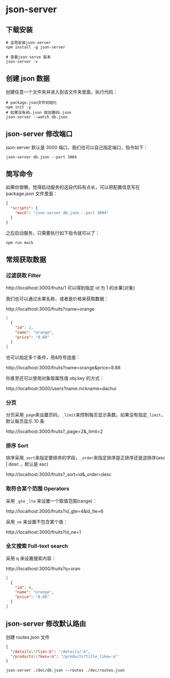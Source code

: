 # json-server

## 下载安装

```shell
# 全局安装json-server
npm install -g json-server
```

```shell
# 查看json-serve 版本
json-server -v
```

## 创建 json 数据

创建任意一个文件夹并进入到该文件夹里面，执行代码：

```shell
# package.json文件初始化
npm init -y
# 如果没有db.json 就创建db.json
json-server --watch db.json
```

## json-server 修改端口

json-server 默认是 3000 端口，我们也可以自己指定端口，指令如下：

```shell
json-server db.json --port 3004
```

## 简写命令

如果你很懒，觉得启动服务的这段代码有点长，可以把配置信息写在 package.json 文件里面：

```json
{
  "scripts": {
    "mock": "json-server db.json --port 3004"
  }
}
```

之后启动服务，只需要执行如下指令就可以了：

```shell
npm run mock
```

## 常规获取数据

### 过滤获取 Filter

http://localhost:3000/fruits/1 可以得到指定 id 为 1 的水果(对象)

我们也可以通过水果名称，或者是价格来获取数据：

http://localhost:3000/fruits?name=orange

```json
[
  {
    "id": 2,
    "name": "orange",
    "price": "8.88"
  }
]
```

也可以指定多个条件，用&符号连接：

http://localhost:3000/fruits?name=orange&price=8.88

你甚至还可以使用对象取属性值 obj.key 的方式：

http://localhost:3000/users?name.nickname=dachui

### 分页

分页采用`_page`来设置页码，`_limit`来控制每页显示条数。如果没有指定`_limit`，默认每页显示 10 条

http://localhost:3000/fruits?_page=2&_limit=2

### 排序 Sort

排序采用`_sort`来指定要排序的字段，`_order`来指定排序是正排序还是逆排序(asc | desc ，默认是 asc)

http://localhost:3000/fruits?_sort=id&_order=desc

### 取符合某个范围 Operators

采用 `_gte` `_lte` 来设置一个取值范围(range)：

http://localhost:3000/fruits?id_gte=4&id_lte=6

采用`_ne` 来设置不包含某个值：

http://localhost:3000/fruits?id_ne=1

### 全文搜索 Full-text search

采用 q 来设置搜索内容：

http://localhost:3000/fruits?q=oran

```json
[
  {
    "id": 6,
    "name": "orange",
    "price": "8.88"
  }
]
```

## json-server 修改默认路由

创建 routes.json 文件

```json
{
  "/details\\?lid=:b": "/details/:b",
  "/products\\?kws=:a": "/products?title_like=:a"
}
```

```shell
json-server ./doc/db.json --routes ./doc/routes.json
```
